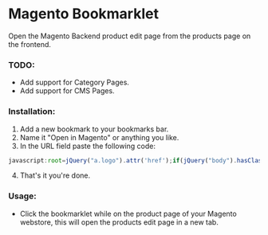 # Magento Bookmarklet
Open the Magento Backend product edit page from the products page on the frontend.

### TODO:
 - Add support for Category Pages.
 - Add support for CMS Pages.

### Installation:

1. Add a new bookmark to your bookmarks bar.
2. Name it "Open in Magento" or anything you like.
3. In the URL field paste the following code:
```javascript
javascript:root=jQuery("a.logo").attr('href');if(jQuery("body").hasClass("catalog-product-view")){id=jQuery(".no-display input").val();window.open(root+"index.php/admin/catalog_product/edit/id/"+id,"_blank");}else if(jQuery("body").hasClass("catalog-category-view")){alert("Edit Category is not supported yet!");}else{alert("This page is not supported yet!");}
```
4. That's it you're done.

### Usage:
 - Click the bookmarklet while on the product page of your Magento webstore, this will open the products edit page in a new tab.

